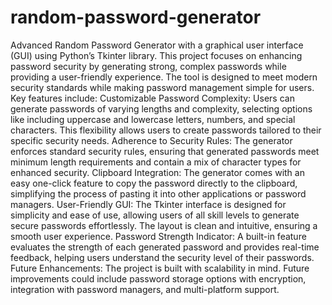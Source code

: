 # random-password-generator
 Advanced Random Password Generator with a graphical user interface (GUI) using Python’s Tkinter library. This project focuses on enhancing password security by generating strong, complex passwords while providing a user-friendly experience. The tool is designed to meet modern security standards while making password management simple for users. Key features include:
Customizable Password Complexity: Users can generate passwords of varying lengths and complexity, selecting options like including uppercase and lowercase letters, numbers, and special characters. This flexibility allows users to create passwords tailored to their specific security needs.
Adherence to Security Rules: The generator enforces standard security rules, ensuring that generated passwords meet minimum length requirements and contain a mix of character types for enhanced security.
Clipboard Integration: The generator comes with an easy one-click feature to copy the password directly to the clipboard, simplifying the process of pasting it into other applications or password managers.
User-Friendly GUI: The Tkinter interface is designed for simplicity and ease of use, allowing users of all skill levels to generate secure passwords effortlessly. The layout is clean and intuitive, ensuring a smooth user experience.
Password Strength Indicator: A built-in feature evaluates the strength of each generated password and provides real-time feedback, helping users understand the security level of their passwords.
Future Enhancements: The project is built with scalability in mind. Future improvements could include password storage options with encryption, integration with password managers, and multi-platform support.
